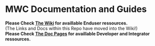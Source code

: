 # MWC Documentation and Guides

**Please Check [The Wiki](../../wiki) for availlable Enduser ressources.**<br> (The Links and Docs within this Repo have moved into the Wiki!) <br>
**Please Check [The Doc Pages](https://mwc-project.github.io/docs/) for availlable Developer and Integrator ressources.**<br> 

